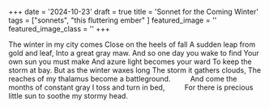+++
date = '2024-10-23'
draft = true
title = 'Sonnet for the Coming Winter'
tags = ["sonnets", "this fluttering ember" ]
featured_image = ''
featured_image_class = ''
+++ 

The winter in my city comes
Close on the heels of fall
A sudden leap from gold and leaf,
Into a great gray maw. 
And so one day you wake to find
Your own sun you must make
And azure light becomes your ward
To keep the storm at bay. 
But as the winter waxes long
The storm it gathers clouds,
The reaches of my thalamus
become a battleground.
<span style="margin-left:2.5em;">And come the months of constant gray I toss and turn in bed,</span>
<span style="margin-left:2.5em;">For there is precious little sun to soothe my stormy head.</span>
